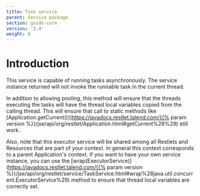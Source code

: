 ```yaml
---
title: Task service
parent: Service package
section: guide-core
version: '2.4'
weight: 8
---
```

# Introduction

This service is capable of running tasks asynchronously. The service
instance returned will not invoke the runnable task in the current
thread.

In addition to allowing pooling, this method will ensure that the
threads executing the tasks will have the thread local variables copied
from the calling thread. This will ensure that call to static methods
like
[Application.getCurrent()](https://javadocs.restlet.talend.com/{{% param version %}}/jse/api/org/restlet/Application.html#getCurrent%28%29)
still work.

Also, note that this executor service will be shared among all Restlets
and Resources that are part of your context. In general this context
corresponds to a parent Application's context. If you want to have your
own service instance, you can use the
[wrap(ExecutorService)](https://javadocs.restlet.talend.com/{{% param version %}}/jse/api/org/restlet/service/TaskService.html#wrap%28java.util.concurrent.ExecutorService%29)
method to ensure that thread local variables are correctly set.
